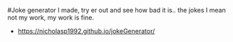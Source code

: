 #Joke generator I made, try er out and see how bad it is.. the jokes I mean not my work, my work is fine.

- https://nicholasp1992.github.io/jokeGenerator/
